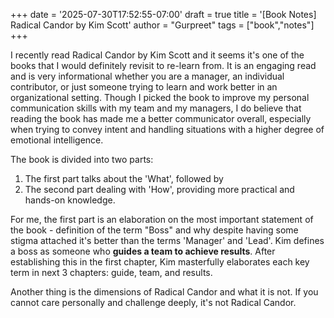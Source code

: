 +++
date = '2025-07-30T17:52:55-07:00'
draft = true
title = '[Book Notes] Radical Candor by Kim Scott'
author = "Gurpreet"
tags = ["book","notes"]
+++

I recently read Radical Candor by Kim Scott and it seems it's one of the books that I would definitely revisit to re-learn from. It is an engaging read and is very informational whether you are a manager, an individual contributor, or just someone trying to learn and work better in an organizational setting. Though I picked the book to improve my personal communication skills with my team and my managers, I do believe that reading the book has made me a better communicator overall, especially when trying to convey intent and handling situations with a higher degree of emotional intelligence.

The book is divided into two parts:

1. The first part talks about the 'What', followed by
2. The second part dealing with 'How', providing more practical and hands-on knowledge.

For me, the first part is an elaboration on the most important statement of the book - definition of the term "Boss" and why despite having some stigma attached it's better than the terms 'Manager' and 'Lead'. Kim defines a boss as someone who **guides a team to achieve results**. After establishing this in the first chapter, Kim masterfully elaborates each key term in next 3 chapters: guide, team, and results.

Another thing is the dimensions of Radical Candor and what it is not. If you cannot care personally and challenge deeply, it's not Radical Candor.
